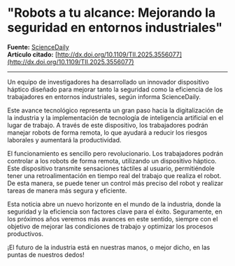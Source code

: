 # "Robots a tu alcance: Mejorando la seguridad en entornos industriales"

**Fuente:** [ScienceDaily](https://www.sciencedaily.com/releases/2025/05/250519131817.htm)  
**Artículo citado:** [http://dx.doi.org/10.1109/TII.2025.3556077](http://dx.doi.org/10.1109/TII.2025.3556077)

---

Un equipo de investigadores ha desarrollado un innovador dispositivo háptico diseñado para mejorar tanto la seguridad como la eficiencia de los trabajadores en entornos industriales, según informa ScienceDaily. 

Este avance tecnológico representa un gran paso hacia la digitalización de la industria y la implementación de tecnología de inteligencia artificial en el lugar de trabajo. A través de este dispositivo, los trabajadores podrán manejar robots de forma remota, lo que ayudará a reducir los riesgos laborales y aumentará la productividad.

El funcionamiento es sencillo pero revolucionario. Los trabajadores podrán controlar a los robots de forma remota, utilizando un dispositivo háptico. Este dispositivo transmite sensaciones táctiles al usuario, permitiéndole tener una retroalimentación en tiempo real del trabajo que realiza el robot. De esta manera, se puede tener un control más preciso del robot y realizar tareas de manera más segura y eficiente.

Esta noticia abre un nuevo horizonte en el mundo de la industria, donde la seguridad y la eficiencia son factores clave para el éxito. Seguramente, en los próximos años veremos más avances en este sentido, siempre con el objetivo de mejorar las condiciones de trabajo y optimizar los procesos productivos. 

¡El futuro de la industria está en nuestras manos, o mejor dicho, en las puntas de nuestros dedos!